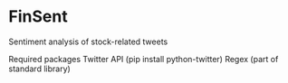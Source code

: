 # FinSent
Sentiment analysis of stock-related tweets

Required packages
Twitter API (pip install python-twitter)
Regex (part of standard library)

